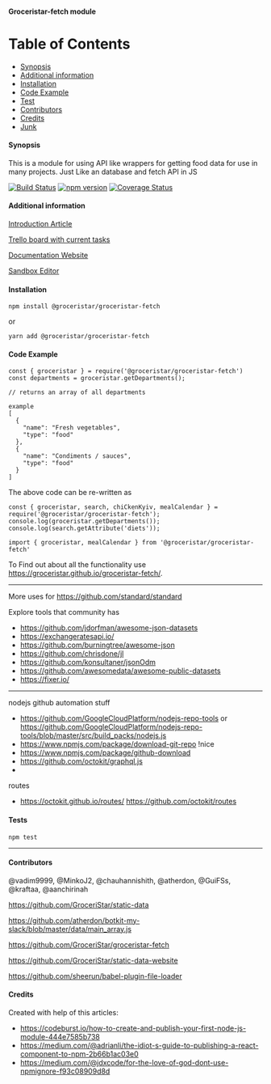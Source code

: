 #### Groceristar-fetch module

Table of Contents
=================

 * [Synopsis](#synopsis)
 * [Additional information](#additional-information)
 * [Installation](#installation)
 * [Code Example](#code-example)
 * [Test](#tests)
 * [Contributors](#contributors)
 * [Credits](#credits)
 * [Junk](#junk)



#### Synopsis
  This is a module for using API like wrappers for getting food data for use in many projects. Just Like an database and fetch API in JS

[![Build Status](https://travis-ci.org/GroceriStar/groceristar-fetch.svg?branch=master)](https://travis-ci.org/GroceriStar/groceristar-fetch)
[![npm version](https://badge.fury.io/js/%40groceristar%2Fgroceristar-fetch.svg)](https://badge.fury.io/js/%40groceristar%2Fgroceristar-fetch)
[![Coverage Status](https://coveralls.io/repos/github/GroceriStar/groceristar-fetch/badge.svg?branch=master)](https://coveralls.io/github/GroceriStar/groceristar-fetch?branch=master)

<!--
![Alt Text](https://github.com/GroceriStar/creative/blob/master/app-video/fetch-inside.gif)/
-->

#### Additional information
[Introduction Article](https://medium.com/groceristar/groceristar-fetch-small-module-that-weve-created-8b4a62bd5d7b)

[Trello board with current tasks](https://trello.com/b/U2Jm8JWX/fetch-plugin)

[Documentation Website](https://groceristar.github.io/groceristar-fetch/)

[Sandbox Editor](https://codesandbox.io/s/mzknoy0rnp)


#### Installation

`npm install @groceristar/groceristar-fetch`

or

`yarn add @groceristar/groceristar-fetch`




#### Code Example

```
const { groceristar } = require('@groceristar/groceristar-fetch')
const departments = groceristar.getDepartments();

// returns an array of all departments

example
[
  {
    "name": "Fresh vegetables",
    "type": "food"
  },
  {
    "name": "Condiments / sauces",
    "type": "food"
  }
]
```

The above code can be re-written as

```
const { groceristar, search, chiCkenKyiv, mealCalendar } = require('@groceristar/groceristar-fetch');
console.log(groceristar.getDepartments());
console.log(search.getAttribute('diets'));

import { groceristar, mealCalendar } from '@groceristar/groceristar-fetch'
```
To Find out about all the functionality use https://groceristar.github.io/groceristar-fetch/.

---



More uses for https://github.com/standard/standard


Explore tools that community has
- https://github.com/jdorfman/awesome-json-datasets
- https://exchangeratesapi.io/
- https://github.com/burningtree/awesome-json
- https://github.com/chrisdone/jl
- https://github.com/konsultaner/jsonOdm
- https://github.com/awesomedata/awesome-public-datasets
- https://fixer.io/

---

nodejs github automation stuff
- https://github.com/GoogleCloudPlatform/nodejs-repo-tools or https://github.com/GoogleCloudPlatform/nodejs-repo-tools/blob/master/src/build_packs/nodejs.js
- https://www.npmjs.com/package/download-git-repo !nice
- https://www.npmjs.com/package/github-download
- https://github.com/octokit/graphql.js
-

routes
- https://octokit.github.io/routes/ https://github.com/octokit/routes


#### Tests

`npm test`

---
#### Contributors

@vadim9999, @MinkoJ2, @chauhannishith, @atherdon, @GuiFSs, @kraftaa, @aanchirinah



https://github.com/GroceriStar/static-data

https://github.com/atherdon/botkit-my-slack/blob/master/data/main_array.js

https://github.com/GroceriStar/groceristar-fetch

https://github.com/GroceriStar/static-data-website


https://github.com/sheerun/babel-plugin-file-loader

#### Credits

Created with help of this articles:
- https://codeburst.io/how-to-create-and-publish-your-first-node-js-module-444e7585b738
- https://medium.com/@adrianli/the-idiot-s-guide-to-publishing-a-react-component-to-npm-2b66b1ac03e0
- https://medium.com/@jdxcode/for-the-love-of-god-dont-use-npmignore-f93c08909d8d
